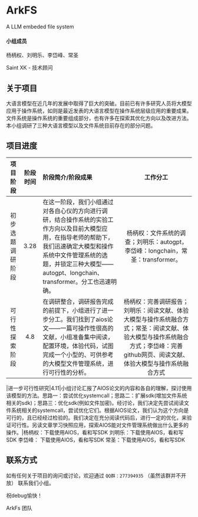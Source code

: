 # ArkFS
A LLM embeded file system
#### 小组成员
杨柄权、刘明乐、李岱峰、常圣

Saint XK - 技术顾问

## 关于项目

大语言模型在近几年的发展中取得了巨大的突破。目前已有许多研究人员将大模型应用于操作系统，如则是最近发表的大语言模型在操作系统层级应用的重要成果。文件系统是操作系统的重要组成部分，也有许多在探索其优化方向以及改进方法。本小组调研了三种大语言模型以及文件系统目前存在的部分问题。


## 项目进度

|项目阶段|阶段时间|阶段简介/阶段成果|工作分工|
|:-:|:-:|:-|:-:|
|初步选题调研阶段|3.28|在这一阶段，我们小组通过对各自心仪的方向进行调研，结合操作系统的实验工作方向以及目前大模型应用，在指导老师的帮助下，我们迅速确定大模型和操作系统中文件管理系统的选题，并锁定三种大模型——autogpt、longchain、transformer。分工也迅速明确。|杨柄权：文件系统的调查；刘明乐：autogpt，李岱峰：longchain，常圣：transformer。|
|可行性探索阶段|4.8|在调研整合，调研报告完成的前提下，小组进行了进一步分工。我们找到了aios论文——一篇可操作性很高的文献，小组准备集中阅读，配置环境，体验代码，试图完成一个小型的、可供参考的大模型文件管理系统，进行可行性的分析。|杨柄权：完善调研报告；刘明乐：阅读文献、体验大模型与操作系统融合方式；常圣：阅读文献、体验大模型与操作系统融合方式；李岱峰：完善github网页、阅读文献、体验大模型与操作系统融合方式

|进一步可行性研究|4.11|小组讨论汇报了AIOS论文的内容和各自的理解，探讨使用该模型的方法。思路一：尝试优化systemcall；思路二：扩展sdk(增加文件系统相关的sdk)；思路三：优化sdk(例如文件加密)。经讨论，我们决定先尝试阅读文件系统相关的systemcall，尝试优化它们。根据AIOS论文，我们认为这个方向是可行的，且已经经过检验的。我们决定在充分阅读代码后，进行一定的优化，来验证可行性。另读文章学习快照应用，探索AIOS能对文件管理系统做出什么更多的操作。|杨柄权：下载使用AIOS，看和写SDK   刘明乐：下载使用AIOS，看和写SDK  李岱峰： 下载使用AIOS，看和写SDK  常圣：下载使用AIOS，看和写SDK

## 联系方式
如有任何关于项目的询问或讨论，欢迎通过 `QQ群：277394935`  （虽然该群并不开放） 联系我们小组。

祝debug愉快！

ArkFs 团队
